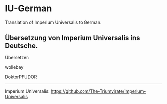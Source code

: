 # IU-German
Translation of Imperium Universalis to German.

Übersetzung von Imperium Universalis ins Deutsche.
------------------------------------------------------

Übersetzer:

wollebay

DoktorPFUDOR


-------------------------------------------------------
Imperium Universalis:
https://github.com/The-Triumvirate/Imperium-Universalis
